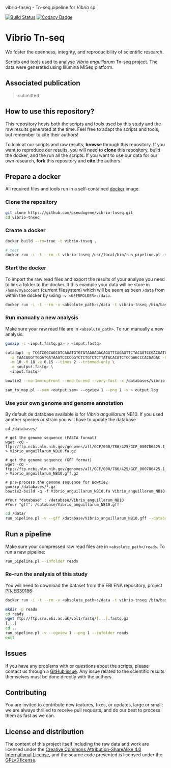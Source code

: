 vibrio-tnseq - Tn-seq pipeline for _Vibrio_ sp.

[![Build Status](https://www.travis-ci.com/pseudogene/vibrio-tnseq.svg?branch=master)](https://www.travis-ci.com/pseudogene/vibrio-tnseq) [![Codacy Badge](https://app.codacy.com/project/badge/Grade/e25f356a3e83436bbedc67440dce958c)](https://www.codacy.com/gh/pseudogene/vibrio-tnseq/dashboard?utm_source=github.com&amp;utm_medium=referral&amp;utm_content=pseudogene/vibrio-tnseq&amp;utm_campaign=Badge_Grade)

# Vibrio Tn-seq

We foster the openness, integrity, and reproducibility of scientific research.

Scripts and tools used to analyse _Vibrio anguillarum_ Tn-seq project. The data were generated using Illumina MiSeq platform.

## Associated publication

> submitted

## How to use this repository?

This repository hosts both the scripts and tools used by this study and the raw results generated at the time. Feel free to adapt the scripts and tools, but remember to cite their authors!

To look at our scripts and raw results, **browse** through this repository. If you want to reproduce our results, you will need to **clone** this repository, build the docker, and the run all the scripts. If you want to use our data for our own research, **fork** this repository and **cite** the authors.

## Prepare a docker

All required files and tools run in a self-contained [docker](https://www.docker.com/) image.

### Clone the repository

```sh
git clone https://github.com/pseudogene/vibrio-tnseq.git
cd vibrio-tnseq
```

### Create a docker

```sh
docker build --rm=true -t vibrio-tnseq .

# test
docker run -i -t --rm -t vibrio-tnseq /usr/local/bin/run_pipeline.pl -v --gff /databases/vibrio.gff --cgview 1 --png 1 --infolder /data
```

### Start the docker

To import the raw read files and export the results of your analyse you need to link a folder to the docker. It this example your data will be store in `/home/myaccount` (current filesystem) which will be seem as been `/data` from within the docker by using `-v <USERFOLDER>:/data`.

```sh
docker run -i -t --rm -v <absolute_path>:/data -t vibrio-tnseq /bin/bash
```

### Run manually a new analysis

Make sure your raw read file are in `<absolute_path>`. To run manually a new analysis:

```sh
gunzip -c <input.fastq.gz> > <input.fastq>

cutadapt -g TCGTCGGCAGCGTCAGATGTGTATAAGAGACAGGTTCAGAGTTCTACAGTCCGACGATCACAC \
  -a TAACAGGTTGGATGATAAGTCCCCGGTCTCTGTCTCTTATACACATCTCCGAGCCCACGAGAC -O 3 \
  -m 10 -M 18 -e 0.15 --times 2 --trimmed-only \
  -o <output.fastq> \
  <input.fastq>

bowtie2 --no-1mm-upfront --end-to-end --very-fast -x /databases/vibrio -U <output.fastq> -S <output.sam>

sam_to_map.pl --sam <output.sam> --cgview 1 --png 1 -v > output.log
```

### Use your own genome and genome annotation

By default de database available is for _Vibrio anguillarum_ NB10. If you used another species or strain you will have to update the database

```
cd /databases/

# get the genome sequence (FASTA format)
wget -cO - ftp://ftp.ncbi.nlm.nih.gov/genomes/all/GCF/000/786/425/GCF_000786425.1_Vibrio_anguillarum_NB10_serovar_O1/GCF_000786425.1_Vibrio_anguillarum_NB10_serovar_O1_genomic.fna.gz > Vibrio_anguillarum_NB10.fa.gz

# get the genome sequence (GFF format)
wget -cO - ftp://ftp.ncbi.nlm.nih.gov/genomes/all/GCF/000/786/425/GCF_000786425.1_Vibrio_anguillarum_NB10_serovar_O1/GCF_000786425.1_Vibrio_anguillarum_NB10_serovar_O1_genomic.gff.gz > Vibrio_anguillarum_NB10.gff.gz

# pre-process the genome sequence for Bowtie2
gunzip /databases/*.gz
bowtie2-build -q -f Vibrio_anguillarum_NB10.fa Vibrio_anguillarum_NB10

#Your "database" : /database/Vibrio_anguillarum_NB10
#Your "gff": /database/Vibrio_anguillarum_NB10.gff
```

```sh
cd /data/
run_pipeline.pl -v --gff /database/Vibrio_anguillarum_NB10.gff --database /database/Vibrio_anguillarum_NB10 --cgview 1 --png 1 --infolder reads
```

## Run a pipeline

Make sure your compressed raw read files are in `<absolute_path>/reads`. To run a new pipeline:

```sh
run_pipeline.pl --infolder reads
```

### Re-run the analysis of this study

You will need to download the dataset from the EBI ENA repository, project [PRJEB39186](https://www.ebi.ac.uk/ena/browser/view/PRJEB39186):

```sh
docker run -i -t --rm -v <absolute_path>:/data -t vibrio-tnseq /bin/bash

mkdir -p reads
cd reads
wget ftp://ftp.sra.ebi.ac.uk/vol1/fastq/[...].fastq.gz
[...]
cd ..
run_pipeline.pl -v --cgview 1 --png 1 --infolder reads
exit
```

## Issues

If you have any problems with or questions about the scripts, please contact us through a [GitHub issue](https://github.com/pseudogene/vibrio-tnseq/issues).
Any issue related to the scientific results themselves must be done directly with the authors.

## Contributing

You are invited to contribute new features, fixes, or updates, large or small; we are always thrilled to receive pull requests, and do our best to process them as fast as we can.

## License and distribution

The content of this project itself including the raw data and work are licensed under the [Creative Commons Attribution-ShareAlike 4.0 International License](http://creativecommons.org/licenses/by-sa/4.0/), and the source code presented is licensed under the [GPLv3 license](http://www.gnu.org/licenses/gpl-3.0.html).

